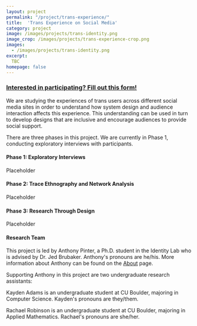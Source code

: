 ```yaml
---
layout: project
permalink: "/project/trans-experience/"
title:  'Trans Experience on Social Media'
category: project
image: /images/projects/trans-identity.png
image_crop: /images/projects/trans-experience-crop.png
images:
  - /images/projects/trans-identity.png
excerpt:
  TBC
homepage: false
---
```


### [Interested in participating? Fill out this form!](https://goo.gl/forms/JovmT22iTUPElgWE3)

We are studying the experiences of trans users across different social media sites in order to understand how system design and audience interaction affects this experience. This understanding can be used in turn to develop designs that are inclusive and encourage audiences to provide social support.

There are three phases in this project. We are currently in Phase 1, conducting exploratory interviews with participants.

#### Phase 1: Exploratory Interviews

Placeholder

#### Phase 2: Trace Ethnography and Network Analysis

Placeholder

#### Phase 3: Research Through Design

Placeholder

#### Research Team

This project is led by Anthony Pinter, a Ph.D. student in the Identity Lab who is advised by Dr. Jed Brubaker. Anthony's pronouns are he/his. More information about Anthony can be found on the [About](http://cmci.colorado.edu/idlab/about/) page.

Supporting Anthony in this project are two undergraduate research assistants:

Kayden Adams is an undergraduate student at CU Boulder, majoring in Computer Science. Kayden's pronouns are they/them.

Rachael Robinson is an undergraduate student at CU Boulder, majoring in Applied Mathematics. Rachael's pronouns are she/her.
